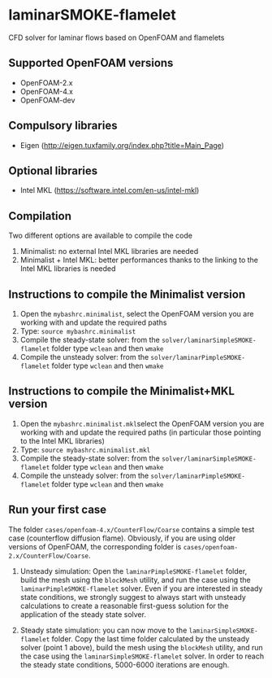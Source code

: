 laminarSMOKE-flamelet
=====================
CFD solver for laminar flows based on OpenFOAM and flamelets

Supported OpenFOAM versions
---------------------------
- OpenFOAM-2.x
- OpenFOAM-4.x
- OpenFOAM-dev

Compulsory libraries
--------------------
- Eigen (http://eigen.tuxfamily.org/index.php?title=Main_Page)

Optional libraries
------------------
- Intel MKL (https://software.intel.com/en-us/intel-mkl)

Compilation
-----------
Two different options are available to compile the code
1. Minimalist: no external Intel MKL libraries are needed
2. Minimalist + Intel MKL: better performances thanks to the linking to the Intel MKL libraries is needed


Instructions to compile the Minimalist version
----------------------------------------------
1. Open the `mybashrc.minimalist`, select the OpenFOAM version you are working with and update the required paths
2. Type: `source mybashrc.minimalist`
3. Compile the steady-state solver: from the `solver/laminarSimpleSMOKE-flamelet` folder type `wclean` and then `wmake`
4. Compile the unsteady solver: from the `solver/laminarPimpleSMOKE-flamelet` folder type `wclean` and then `wmake`


Instructions to compile the Minimalist+MKL version
--------------------------------------------------
1. Open the `mybashrc.minimalist.mkl`select the OpenFOAM version you are working with and update the required paths (in particular those pointing to the Intel MKL libraries)
2. Type: `source mybashrc.minimalist.mkl`
3. Compile the steady-state solver: from the `solver/laminarSimpleSMOKE-flamelet` folder type `wclean` and then `wmake`
4. Compile the unsteady solver: from the `solver/laminarPimpleSMOKE-flamelet` folder type `wclean` and then `wmake`


Run your first case
-------------------
The folder `cases/openfoam-4.x/CounterFlow/Coarse` contains a simple test case (counterflow diffusion flame). Obviously, if you are using older versions of OpenFOAM, the corresponding folder is `cases/openfoam-2.x/CounterFlow/Coarse`.

1. Unsteady simulation: Open the `laminarPimpleSMOKE-flamelet` folder, build the mesh using the `blockMesh` utility, and run the case using the `laminarPimpleSMOKE-flamelet` solver. Even if you are interested in steady state conditions, we strongly suggest to always start with unsteady calculations to create a reasonable first-guess solution for the application of the steady state solver.

2. Steady state simulation: you can now move to the `laminarSimpleSMOKE-flamelet` folder. Copy the last time folder calculated by the unsteady solver (point 1 above), build the mesh using the `blockMesh` utility, and run the case using the `laminarSimpleSMOKE-flamelet` solver. In order to reach the steady state conditions, 5000-6000 iterations are enough.
